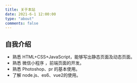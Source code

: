 ```yaml
---
title: 关于本站
date: 2021-6-1 12:00:00
type: "about"
comments: false
---
```


## 自我介绍

* 熟悉 HTML+CSS+JavaScript，能够写出静态页面及动态页面。
* 熟悉 微信小程序 ，前端页面的开发。
* 熟悉 Photoshop、pr 的基本使用。
* 了解 node.js、es6、vue2的使用。